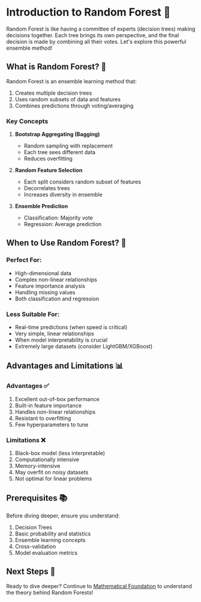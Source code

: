 # Introduction to Random Forest 🌳

Random Forest is like having a committee of experts (decision trees) making decisions together. Each tree brings its own perspective, and the final decision is made by combining all their votes. Let's explore this powerful ensemble method!

## What is Random Forest? 🤔

Random Forest is an ensemble learning method that:
1. Creates multiple decision trees
2. Uses random subsets of data and features
3. Combines predictions through voting/averaging

### Key Concepts

1. **Bootstrap Aggregating (Bagging)**
   - Random sampling with replacement
   - Each tree sees different data
   - Reduces overfitting

2. **Random Feature Selection**
   - Each split considers random subset of features
   - Decorrelates trees
   - Increases diversity in ensemble

3. **Ensemble Prediction**
   - Classification: Majority vote
   - Regression: Average prediction

## When to Use Random Forest? 🎯

### Perfect For:
- High-dimensional data
- Complex non-linear relationships
- Feature importance analysis
- Handling missing values
- Both classification and regression

### Less Suitable For:
- Real-time predictions (when speed is critical)
- Very simple, linear relationships
- When model interpretability is crucial
- Extremely large datasets (consider LightGBM/XGBoost)

## Advantages and Limitations 📊

### Advantages ✅
1. Excellent out-of-box performance
2. Built-in feature importance
3. Handles non-linear relationships
4. Resistant to overfitting
5. Few hyperparameters to tune

### Limitations ❌
1. Black-box model (less interpretable)
2. Computationally intensive
3. Memory-intensive
4. May overfit on noisy datasets
5. Not optimal for linear problems

## Prerequisites 📚

Before diving deeper, ensure you understand:
1. Decision Trees
2. Basic probability and statistics
3. Ensemble learning concepts
4. Cross-validation
5. Model evaluation metrics

## Next Steps 🚀

Ready to dive deeper? Continue to [Mathematical Foundation](2-math-foundation.md) to understand the theory behind Random Forests!
